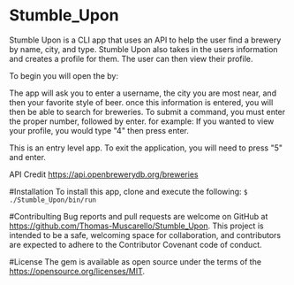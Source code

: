 # Stumble_Upon
Stumble Upon is a CLI app that uses an API to help the user find a brewery by name, city, and type.
Stumble Upon also takes in the users information and creates a profile for them. The user can then view their profile.

To begin you will open the by:

The app will ask you to enter a username, the city you are most near, and then your favorite style of beer.
once this information is entered, you will then be able to search for breweries.
To submit a command, you must enter the proper number, followed by enter.
for example: If you wanted to view your profile, you would type "4" then press enter.

This is an entry level app.
To exit the application, you will need to press "5" and enter.

API Credit
https://api.openbrewerydb.org/breweries

#Installation
To install this app, clone and execute the following:
`$ ./Stumble_Upon/bin/run`

#Contribulting
Bug reports and pull requests are welcome on GitHub at https://github.com/Thomas-Muscarello/Stumble_Upon. This project is intended to be a safe, welcoming space for collaboration, and contributors are expected to adhere to the Contributor Covenant code of conduct.

#License
The gem is available as open source under the terms of the https://opensource.org/licenses/MIT.
